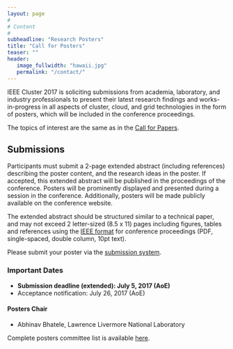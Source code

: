 ```yaml
---
layout: page
#
# Content
#
subheadline: "Research Posters"
title: "Call for Posters"
teaser: ""
header:
   image_fullwidth: "hawaii.jpg"
   permalink: "/contact/"
---
```



IEEE Cluster 2017 is soliciting submissions from academia, laboratory, and
industry professionals to present their latest research findings and
works-in-progress in all aspects of cluster, cloud, and grid technologies in
the form of posters, which will be included in the conference proceedings.

The topics of interest are the same as in the <a
href="https://cluster17.github.io/technical">Call for Papers</a>.

<h2>Submissions</h2>

Participants must submit a 2-page extended abstract (including references)
describing the poster content, and the research ideas in the poster. If
accepted, this extended abstract will be published in the proceedings of the
conference. Posters will be prominently displayed and presented during a
session in the conference. Additionally, posters will be made publicly
available on the conference website.

The extended abstract should be structured similar to a technical paper, and
may not exceed 2 letter-sized (8.5 x 11) pages including figures, tables and
references using the <a
href="http://www.ieee.org/conferences_events/conferences/publishing/templates.html">IEEE
format</a> for conference proceedings (PDF, single-spaced, double column, 10pt
text).

Please submit your poster via the <a
href="https://easychair.org/conferences/?conf=ieeecluster2017">submission
system</a>.

<h3>Important Dates</h3>

 * <b>Submission deadline (extended): July 5, 2017 (AoE)</b>
 * Acceptance notification: July 26, 2017 (AoE)

<h4>Posters Chair</h4>

 * Abhinav Bhatele, Lawrence Livermore National Laboratory

Complete posters committee list is available <a
href="https://cluster17.github.io/committees">here</a>.

